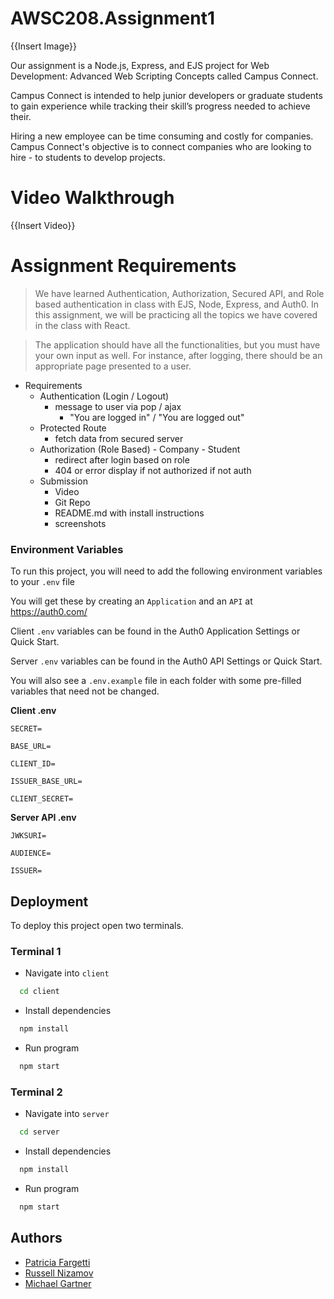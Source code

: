 # AWSC208.Assignment1
{{Insert Image}}

Our assignment is a Node.js, Express, and EJS project for Web Development: Advanced Web Scripting Concepts called Campus Connect.

Campus Connect is intended to help junior developers or graduate students to gain experience while tracking their skill’s progress needed to achieve their.

Hiring a new employee can be time consuming and costly for companies. Campus Connect's objective is to connect companies who are looking to hire - to students to develop projects.

# Video Walkthrough
{{Insert Video}}

# Assignment Requirements

> We have learned Authentication, Authorization, Secured API, and Role based authentication in class with EJS, Node, Express, and Auth0. In this assignment, we will be practicing all the topics we have covered in the class with React.

> The application should have all the functionalities, but you must have your own input as well. For instance, after logging, there should be an appropriate page presented to a user.

- Requirements
	- Authentication (Login / Logout)
		- message to user via pop / ajax
			- "You are logged in" / "You are logged out"
	- Protected Route
		- fetch data from secured server
	- Authorization (Role Based)
            - Company
            - Student
		- redirect after login based on role
		- 404 or error display if not authorized if not auth
	- Submission
		- Video
		- Git Repo
		- README.md with install instructions
		- screenshots

### Environment Variables

To run this project, you will need to add the following environment variables to your `.env` file

You will get these by creating an `Application` and an `API` at https://auth0.com/

Client `.env` variables can be found in the Auth0 Application Settings or Quick Start.

Server `.env` variables can be found in the Auth0 API Settings or Quick Start.

You will also see a `.env.example` file in each folder with some pre-filled variables that need not be changed.

**Client .env**

`SECRET=`

`BASE_URL=`

`CLIENT_ID=`

`ISSUER_BASE_URL=`

`CLIENT_SECRET=`

**Server API .env**

`JWKSURI=`

`AUDIENCE=`

`ISSUER=`


## Deployment

To deploy this project open two terminals.

### Terminal 1

- Navigate into `client`
```bash
  cd client
```
- Install dependencies
```bash
  npm install
```
- Run program
```bash
  npm start
```

### Terminal 2
- Navigate into `server`
```bash
  cd server
```
- Install dependencies
```bash
  npm install
```
- Run program
```bash
  npm start
```


## Authors

- [Patricia Fargetti](https://github.com/Patricia-Fargetti)
- [Russell Nizamov](https://github.com/neezzzy)
- [Michael Gartner](https://github.com/mdroidian)


